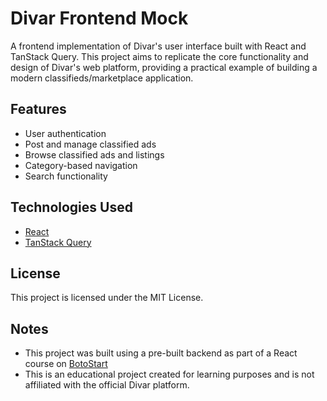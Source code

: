 # Divar Frontend Mock

A frontend implementation of Divar's user interface built with React and TanStack Query. This project aims to replicate the core functionality and design of Divar's web platform, providing a practical example of building a modern classifieds/marketplace application.

## Features

- User authentication
- Post and manage classified ads
- Browse classified ads and listings
- Category-based navigation
- Search functionality

## Technologies Used

- [React](https://reactjs.org/)
- [TanStack Query](https://tanstack.com/)

## License

This project is licensed under the MIT License.

## Notes

- This project was built using a pre-built backend as part of a React course on [BotoStart](https://botostart.ir/)
- This is an educational project created for learning purposes and is not affiliated with the official Divar platform.

